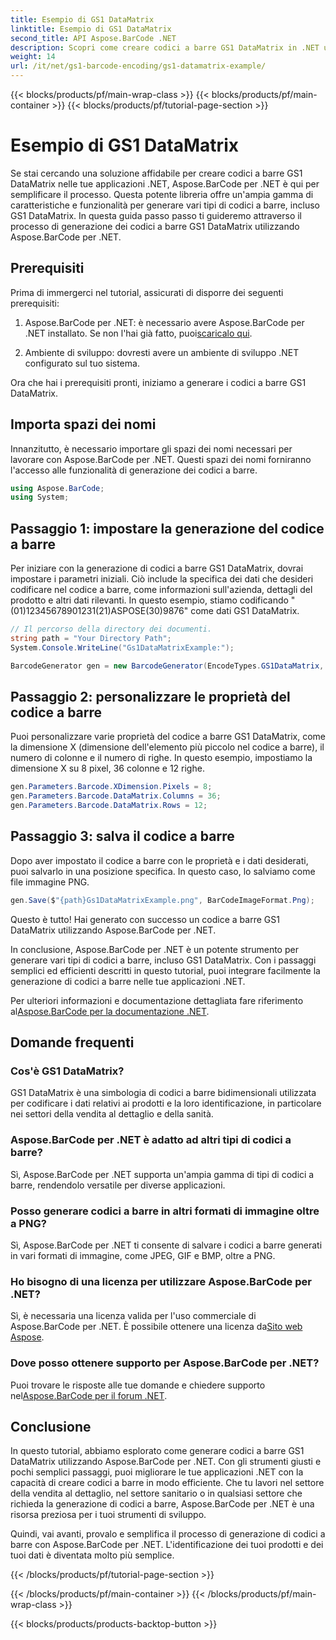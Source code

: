 ```yaml
---
title: Esempio di GS1 DataMatrix
linktitle: Esempio di GS1 DataMatrix
second_title: API Aspose.BarCode .NET
description: Scopri come creare codici a barre GS1 DataMatrix in .NET utilizzando Aspose.BarCode. Genera codici a barre con facilità ed efficienza in pochi passaggi.
weight: 14
url: /it/net/gs1-barcode-encoding/gs1-datamatrix-example/
---
```


{{< blocks/products/pf/main-wrap-class >}}
{{< blocks/products/pf/main-container >}}
{{< blocks/products/pf/tutorial-page-section >}}

# Esempio di GS1 DataMatrix


Se stai cercando una soluzione affidabile per creare codici a barre GS1 DataMatrix nelle tue applicazioni .NET, Aspose.BarCode per .NET è qui per semplificare il processo. Questa potente libreria offre un'ampia gamma di caratteristiche e funzionalità per generare vari tipi di codici a barre, incluso GS1 DataMatrix. In questa guida passo passo ti guideremo attraverso il processo di generazione dei codici a barre GS1 DataMatrix utilizzando Aspose.BarCode per .NET.

## Prerequisiti

Prima di immergerci nel tutorial, assicurati di disporre dei seguenti prerequisiti:

1. Aspose.BarCode per .NET: è necessario avere Aspose.BarCode per .NET installato. Se non l'hai già fatto, puoi[scaricalo qui](https://releases.aspose.com/barcode/net/).

2. Ambiente di sviluppo: dovresti avere un ambiente di sviluppo .NET configurato sul tuo sistema.

Ora che hai i prerequisiti pronti, iniziamo a generare i codici a barre GS1 DataMatrix.

## Importa spazi dei nomi

Innanzitutto, è necessario importare gli spazi dei nomi necessari per lavorare con Aspose.BarCode per .NET. Questi spazi dei nomi forniranno l'accesso alle funzionalità di generazione dei codici a barre.

```csharp
using Aspose.BarCode;
using System;
```

## Passaggio 1: impostare la generazione del codice a barre

Per iniziare con la generazione di codici a barre GS1 DataMatrix, dovrai impostare i parametri iniziali. Ciò include la specifica dei dati che desideri codificare nel codice a barre, come informazioni sull'azienda, dettagli del prodotto e altri dati rilevanti. In questo esempio, stiamo codificando "(01)12345678901231(21)ASPOSE(30)9876" come dati GS1 DataMatrix.

```csharp
// Il percorso della directory dei documenti.
string path = "Your Directory Path";
System.Console.WriteLine("Gs1DataMatrixExample:");

BarcodeGenerator gen = new BarcodeGenerator(EncodeTypes.GS1DataMatrix, "(01)12345678901231(21)ASPOSE(30)9876");
```

## Passaggio 2: personalizzare le proprietà del codice a barre

Puoi personalizzare varie proprietà del codice a barre GS1 DataMatrix, come la dimensione X (dimensione dell'elemento più piccolo nel codice a barre), il numero di colonne e il numero di righe. In questo esempio, impostiamo la dimensione X su 8 pixel, 36 colonne e 12 righe.

```csharp
gen.Parameters.Barcode.XDimension.Pixels = 8;
gen.Parameters.Barcode.DataMatrix.Columns = 36;
gen.Parameters.Barcode.DataMatrix.Rows = 12;
```

## Passaggio 3: salva il codice a barre

Dopo aver impostato il codice a barre con le proprietà e i dati desiderati, puoi salvarlo in una posizione specifica. In questo caso, lo salviamo come file immagine PNG.

```csharp
gen.Save($"{path}Gs1DataMatrixExample.png", BarCodeImageFormat.Png);
```

Questo è tutto! Hai generato con successo un codice a barre GS1 DataMatrix utilizzando Aspose.BarCode per .NET.

In conclusione, Aspose.BarCode per .NET è un potente strumento per generare vari tipi di codici a barre, incluso GS1 DataMatrix. Con i passaggi semplici ed efficienti descritti in questo tutorial, puoi integrare facilmente la generazione di codici a barre nelle tue applicazioni .NET.

 Per ulteriori informazioni e documentazione dettagliata fare riferimento al[Aspose.BarCode per la documentazione .NET](https://reference.aspose.com/barcode/net/).

## Domande frequenti

### Cos'è GS1 DataMatrix?
GS1 DataMatrix è una simbologia di codici a barre bidimensionali utilizzata per codificare i dati relativi ai prodotti e la loro identificazione, in particolare nei settori della vendita al dettaglio e della sanità.

### Aspose.BarCode per .NET è adatto ad altri tipi di codici a barre?
Sì, Aspose.BarCode per .NET supporta un'ampia gamma di tipi di codici a barre, rendendolo versatile per diverse applicazioni.

### Posso generare codici a barre in altri formati di immagine oltre a PNG?
Sì, Aspose.BarCode per .NET ti consente di salvare i codici a barre generati in vari formati di immagine, come JPEG, GIF e BMP, oltre a PNG.

### Ho bisogno di una licenza per utilizzare Aspose.BarCode per .NET?
 Sì, è necessaria una licenza valida per l'uso commerciale di Aspose.BarCode per .NET. È possibile ottenere una licenza da[Sito web Aspose](https://purchase.aspose.com/buy).

### Dove posso ottenere supporto per Aspose.BarCode per .NET?
 Puoi trovare le risposte alle tue domande e chiedere supporto nel[Aspose.BarCode per il forum .NET](https://forum.aspose.com/c/barcode/13).

## Conclusione

In questo tutorial, abbiamo esplorato come generare codici a barre GS1 DataMatrix utilizzando Aspose.BarCode per .NET. Con gli strumenti giusti e pochi semplici passaggi, puoi migliorare le tue applicazioni .NET con la capacità di creare codici a barre in modo efficiente. Che tu lavori nel settore della vendita al dettaglio, nel settore sanitario o in qualsiasi settore che richieda la generazione di codici a barre, Aspose.BarCode per .NET è una risorsa preziosa per i tuoi strumenti di sviluppo.

Quindi, vai avanti, provalo e semplifica il processo di generazione di codici a barre con Aspose.BarCode per .NET. L'identificazione dei tuoi prodotti e dei tuoi dati è diventata molto più semplice.

{{< /blocks/products/pf/tutorial-page-section >}}

{{< /blocks/products/pf/main-container >}}
{{< /blocks/products/pf/main-wrap-class >}}

{{< blocks/products/products-backtop-button >}}
